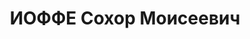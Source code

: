 ---
title: ИОФФЕ Сохор Моисеевич
description: 'Род. в 1910, Киевская обл., г. Черкассы, еврей, обр.: незаконченное
  высшее, б/п. Проживал: г. Харьков, ул. Клочковская, 25 - 6. Студент 4 курса ин-та
  иностр.языков

  Арестован УНКВД по Харьков.обл 13.10.1937. Обв. по ст. 54-8, 11 УК УССР. Приговор:
  ВК ВС СССР, 05.12.1937 – ВМН с конфискацией имущества. Расстрелян 08.12.1937, г.Харьков.

  Реабилитирован ВК ВС СССР 12.09.1999'
---